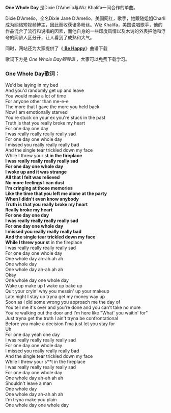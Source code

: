 

**One Whole Day** 是Dixie D’Amelio与Wiz Khalifa一同合作的单曲。

Dixie D'Amelio，全名Dixie Jane
D'Amelio，美国网红，歌手，她跟随姐姐Charli成为网络短视频博主，因此而收获诸多粉丝。Wiz
Khalifa，美国说唱歌手，他的作品混合了流行和说唱的因素，而他自身的一些印度风情以及木讷的外表把他和浮夸的同龄人区分开，让人看到了成熟和大气。

同时，网站还为大家提供了《[ **Be Happy**](Music-11888-Be-Happy-Dixie-DAmelio.html "Be
Happy")》曲谱下载

歌词下方是 _One Whole Day钢琴谱_ ，大家可以免费下载学习。

### One Whole Day歌词：

We'd be laying in my bed  
And you'd randomly get up and leave  
You would make a lot of time  
For anyone other than me-e-e  
The more that I gave the more you held back  
Now I am emotionally starved  
You're stuck on your ex you're stuck in the past  
Truth is that you really broke my heart  
For one day one day  
I was really really really really sad  
For one day one whole day  
I missed you really really really bad  
And the single tear trickled down my face  
While I threw your s**t in the fireplace  
I was really really really really sad  
For one day one whole day  
I woke up and it was strange  
All that I felt was relieved  
No more feelings I can dust  
I'm cringing at those memories  
Like the time that you left me alone at the party  
When I didn't even know anybody  
Truth is that you really broke my heart  
Really broke my heart  
For one day one day  
I was really really really really sad  
For one day one whole day  
I missed you really really really bad  
And the single tear trickled down my face  
While I threw your s**t in the fireplace  
I was really really really really sad  
For one day one whole day  
One whole day ah-ah ah ah  
One whole day  
One whole day ah-ah ah ah  
Okay  
One whole day one whole day  
Wake up make up I wake up bake up  
Quit your cryin' why you messin' up your makeup  
Late night I stay up tryna get my money way up  
Soon as I did some wrong you approach me the day of  
You tell me it's over and you're done and you can't take no more  
You're walking out the door and I'm here like "What' you waitin' for"  
Just tryna get the truth I ain't tryna be confrontational  
Before you make a decision I'ma just let you stay for  
Uh  
For one day yeah one day  
I was really really really really sad  
For one day one whole day  
I missed you really really really bad  
And the single tear trickled down my face  
While I threw your s**t in the fireplace  
I was really really really really sad  
For one day one whole day  
One whole day ah-ah ah ah  
Shouldn't leave a man  
One whole day  
One whole day ah-ah ah ah  
I'm tryna make you plain  
One whole day one whole day


